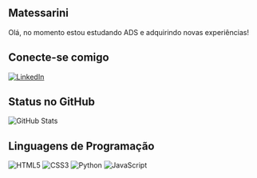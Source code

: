 ## Matessarini
Olá, no momento estou estudando ADS e adquirindo novas experiências!

## Conecte-se comigo
[![LinkedIn](https://img.shields.io/badge/LinkedIn-FFF?style=for-the-badge&logo=linkedin&logoColor=0E76A8)](https://www.linkedin.com/in/Mariana-Tessarini/)

## Status no GitHub

![GitHub Stats](https://github-readme-stats.vercel.app/api?username=Matessarini&theme=transparent&bg_color=E5B3FE&border_color=8F1FCF&show_icons=true&icon_color=FFF&title_color=8F1FCF&text_color=FFF&hide_title=true)

## Linguagens de Programação

![HTML5](https://img.shields.io/badge/HTML5-FFF?style=for-the-badge&logo=html5)
![CSS3](https://img.shields.io/badge/CSS3-FFF?style=for-the-badge&logo=css3&logoColor=264CE4)
![Python](https://img.shields.io/badge/Python-FFF?style=for-the-badge&logo=python)
![JavaScript](https://img.shields.io/badge/JavaScript-FFF?style=for-the-badge&logo=javascript)